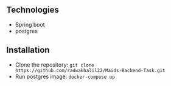 ## Technologies
- Spring boot
- postgres 
## Installation

- Clone the repository: `git clone https://github.com/radwakhalil22/Maids-Backend-Task.git`
- Run postgres image: `docker-compose up`

